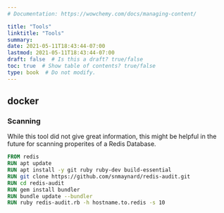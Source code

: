 ```yaml
---
# Documentation: https://wowchemy.com/docs/managing-content/

title: "Tools"
linktitle: "Tools"
summary:
date: 2021-05-11T18:43:44-07:00
lastmod: 2021-05-11T18:43:44-07:00
draft: false  # Is this a draft? true/false
toc: true  # Show table of contents? true/false
type: book  # Do not modify.
---
```


## docker

### Scanning

While this tool did not give great information, this might be helpful in the future for scanning properites of a Redis Database.

```Dockerfile
FROM redis
RUN apt update
RUN apt install -y git ruby ruby-dev build-essential
RUN git clone https://github.com/snmaynard/redis-audit.git
RUN cd redis-audit
RUN gem install bundler
RUN bundle update --bundler
RUN ruby redis-audit.rb -h hostname.to.redis -s 10
```
